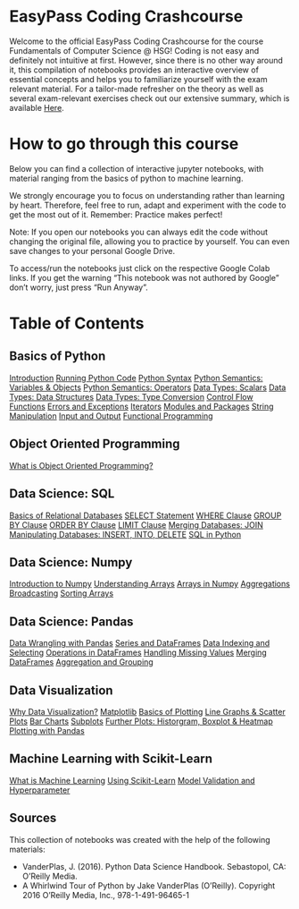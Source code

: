 # EasyPass Coding Crashcourse

Welcome to the official EasyPass Coding Crashcourse for the course Fundamentals of Computer Science @ HSG! Coding is not easy and definitely not intuitive at first. However, since there is no other way around it, this compilation of notebooks provides an interactive overview of essential concepts and helps you to familiarize yourself with the exam relevant material. For a tailor-made refresher on the theory as well as several exam-relevant exercises check out our extensive summary, which is available [Here](https://easypass-learning.ch/).



# How to go through this course
Below you can find a collection of interactive jupyter notebooks, with material ranging from the basics of python to machine learning.

We strongly encourage you to focus on understanding rather than learning by heart. Therefore, feel free to run, adapt and experiment with the code to get the most out of it. Remember: Practice makes perfect!

Note: If you open our notebooks you can always edit the code without changing the original file, allowing you to practice by yourself. You can even save changes to your personal Google Drive.

To access/run the notebooks just click on the respective Google Colab links. If you get the warning “This notebook was not authored by Google” don’t worry, just press “Run Anyway”.


# Table of Contents
## Basics of Python
[Introduction](https://wahlerp.github.io/01_01_Introduction.html)
[Running Python Code](https://wahlerp.github.io/01_02_Running_Python_Code.html)
[Python Syntax](https://wahlerp.github.io/01_03_Basic_Python_Syntax.html)
[Python Semantics: Variables & Objects](https://wahlerp.github.io/01_04_Basic_Semantics_Variables.html)
[Python Semantics: Operators](https://wahlerp.github.io/01_05_Basic_Semantics_Operators.html)
[Data Types: Scalars](https://wahlerp.github.io/01_06_Built_In_Data_Types_Scalars.html)
[Data Types: Data Structures](https://wahlerp.github.io/01_07_Built_In_Data_Types_Data_Structures.html)
[Data Types: Type Conversion](https://wahlerp.github.io/01_08_Built_In_Data_Types_Type_Conversion.html)
[Control Flow](https://wahlerp.github.io/01_09_Control_flow_Statements.html)
[Functions](https://wahlerp.github.io/01_10_Functions.html)
[Errors and Exceptions](https://wahlerp.github.io/01_11_Errors_and_Exceptions.html)
[Iterators](https://wahlerp.github.io/01_12_Iterators.html)
[Modules and Packages](https://wahlerp.github.io/01_13_Modules_and_Packages.html)
[String Manipulation](https://wahlerp.github.io/01_14_String_Manipulation.html)
[Input and Output](https://wahlerp.github.io/01_15_Input_and_Output.html)
[Functional Programming](https://wahlerp.github.io/01_16_Functional_Programming.html)

## Object Oriented Programming
[What is Object Oriented Programming?](https://wahlerp.github.io/02_01_What_is_OOP.html)

## Data Science: SQL
[Basics of Relational Databases](https://wahlerp.github.io/03_01_SQL_Basics.html)
[SELECT Statement](https://wahlerp.github.io/03_02_SQL_Select.html)
[WHERE Clause](https://wahlerp.github.io/03_03_Where_Clause.html)
[GROUP BY Clause](https://wahlerp.github.io/03_04_GroupBy_Clause.html)
[ORDER BY Clause](https://wahlerp.github.io/03_05_Order_By_Clause.html)
[LIMIT Clause](https://wahlerp.github.io/03_06_Limit_Clause.html)
[Merging Databases: JOIN](https://wahlerp.github.io/03_07_Merging_Databases.html)
[Manipulating Databases: INSERT, INTO, DELETE](https://wahlerp.github.io/03_08_Manipulating_Databases.html)
[SQL in Python](https://wahlerp.github.io/03_09_SQL_in_Python.html)

## Data Science: Numpy
[Introduction to Numpy](https://wahlerp.github.io/04_01_Introduction_to_Numpy.html)
[Understanding Arrays](https://wahlerp.github.io/04_02_Understanding_Arrays.html)
[Arrays in Numpy](https://wahlerp.github.io/04_03_Arrays__in_Numpy.html)
[Aggregations](https://wahlerp.github.io/04_04_Aggregations.html)
[Broadcasting](https://wahlerp.github.io/04_05_Broadcasting.html)
[Sorting Arrays](https://wahlerp.github.io/04_06_Sorting_Arrays.html)

## Data Science: Pandas
[Data Wrangling with Pandas](https://wahlerp.github.io/05_01_Data_Wrangling_With_Pandas.html)
[Series and DataFrames](https://wahlerp.github.io/05_02_Introduction_to_Series_and_DataFrames.html)
[Data Indexing and Selecting](https://wahlerp.github.io/05_03_Data_Indexing_and_Selecting.html)
[Operations in DataFrames](https://wahlerp.github.io/05_04_Operations_in_Dataframes.html)
[Handling Missing Values](https://wahlerp.github.io/05_05_Handling_Missing_Values.html)
[Merging DataFrames](https://wahlerp.github.io/05_06_Merging_DataFrames.html)
[Aggregation and Grouping](https://wahlerp.github.io/05_07_Aggregation_and_Grouping.html)

## Data Visualization
[Why Data Visualization?](https://wahlerp.github.io/06_01_Data_Visualization.html)
[Matplotlib](https://wahlerp.github.io/06_02_Matplotlib.html)
[Basics of Plotting](https://wahlerp.github.io/06_03_Basics_of_Plotting.html)
[Line Graphs & Scatter Plots](https://wahlerp.github.io/06_04_Line_Scatter_Plots.html)
[Bar Charts](https://wahlerp.github.io/06_05_Bar_Charts.html)
[Subplots](https://wahlerp.github.io/06_06_Subplots.html)
[Further Plots: Historgram, Boxplot & Heatmap](https://wahlerp.github.io/06_07_Historgrams_Boxplot_Heatmap.html)
[Plotting with Pandas](https://wahlerp.github.io/06_08_Plotting_with_Pandas.html)

## Machine Learning with Scikit-Learn
[What is Machine Learning](https://wahlerp.github.io/07_01_Machine_Learning.html)
[Using Scikit-Learn](https://wahlerp.github.io/07_02_MachineLearning_Scikit_Learnt.html)
[Model Validation and Hyperparameter](https://wahlerp.github.io/07_03_Model_Validation.html)

## Sources
This collection of notebooks was created with the help of the following materials:

- VanderPlas, J. (2016). Python Data Science Handbook. Sebastopol, CA: O’Reilly Media.
- A Whirlwind Tour of Python by Jake VanderPlas (O’Reilly). Copyright 2016 O’Reilly Media, Inc., 978-1-491-96465-1
